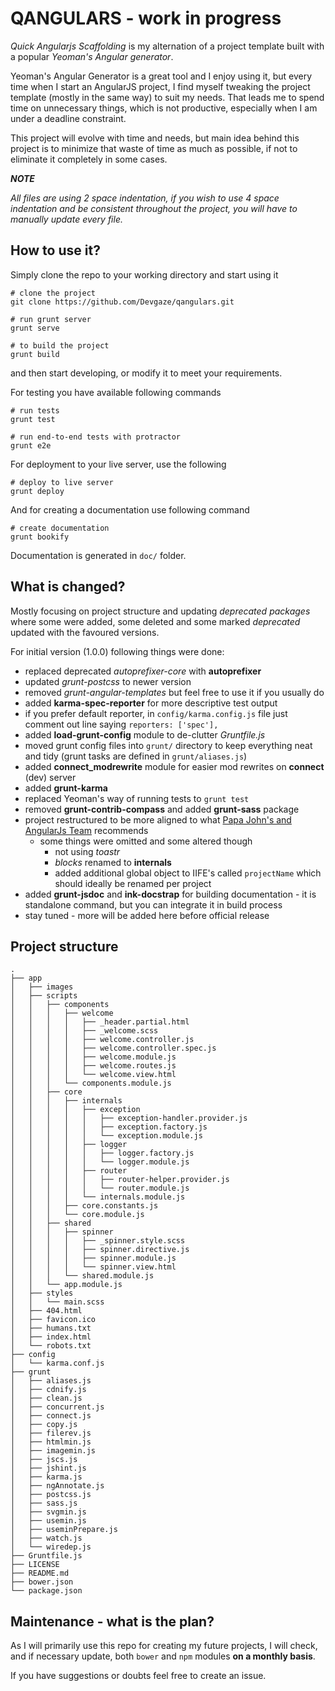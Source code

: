 # QANGULARS - work in progress

*Quick Angularjs Scaffolding* is my alternation of a project template built with a popular *Yeoman's Angular generator*. 

Yeoman's Angular Generator is a great tool and I enjoy using it, but every time when I start an AngularJS project, I find myself tweaking the project template  (mostly in the same way) to suit my needs. That leads me to spend time on unnecessary things, which is not productive, especially when I am under a deadline constraint.

This project will evolve with time and needs, but main idea behind this project is to minimize that waste of time as much as possible, if not to eliminate it completely in some cases.

***NOTE***

*All files are using 2 space indentation, if you wish to use 4 space indentation and be consistent throughout the project, you will have to manually update every file.*

## How to use it?

Simply clone the repo to your working directory and start using it

    # clone the project
    git clone https://github.com/Devgaze/qangulars.git
    
    # run grunt server
    grunt serve

    # to build the project
    grunt build

and then start developing, or modify it to meet your requirements.

For testing you have available following commands

    # run tests
    grunt test

    # run end-to-end tests with protractor
    grunt e2e

For deployment to your live server, use the following

    # deploy to live server
    grunt deploy

And for creating a documentation use following command

    # create documentation
    grunt bookify

Documentation is generated in `doc/` folder.

## What is changed?

Mostly focusing on project structure and updating *deprecated packages* where some were added, some deleted and some marked *deprecated* updated with the favoured versions.

For initial version (1.0.0) following things were done:

 * replaced deprecated *autoprefixer-core* with **autoprefixer**
 * updated *grunt-postcss* to newer version
 * removed *grunt-angular-templates* but feel free to use it if you usually do
 * added **karma-spec-reporter** for more descriptive test output
  * if you prefer default reporter, in `config/karma.config.js` file just comment out line saying `reporters: ['spec'],`
 * added **load-grunt-config** module to de-clutter *Gruntfile.js*
 * moved grunt config files into `grunt/` directory to keep everything neat and tidy (grunt tasks are defined in `grunt/aliases.js`)
 * added **connect_modrewrite** module for easier mod rewrites on **connect** (dev) server
 * added **grunt-karma** 
 * replaced Yeoman's way of running tests to `grunt test`
 * removed **grunt-contrib-compass** and added **grunt-sass** package
 * project restructured to be more aligned to what [Papa John's and AngularJs Team](https://github.com/johnpapa/angular-styleguide/blob/master/a1/README.md) recommends
   * some things were omitted and some altered though
     * not using *toastr*
     * *blocks* renamed to **internals**
     * added additional global object to IIFE's called `projectName` which should ideally be renamed per project
 * added **grunt-jsdoc** and **ink-docstrap** for building documentation - it is standalone command, but you can integrate it in build process
 * stay tuned - more will be added here before official release 


## Project structure

```
.
├── app
│   ├── images
│   ├── scripts
│   │   ├── components
│   │   │   ├── welcome
│   │   │   │   ├── _header.partial.html
│   │   │   │   ├── _welcome.scss
│   │   │   │   ├── welcome.controller.js
│   │   │   │   ├── welcome.controller.spec.js
│   │   │   │   ├── welcome.module.js
│   │   │   │   ├── welcome.routes.js
│   │   │   │   └── welcome.view.html
│   │   │   └── components.module.js
│   │   ├── core
│   │   │   ├── internals
│   │   │   │   ├── exception
│   │   │   │   │   ├── exception-handler.provider.js
│   │   │   │   │   ├── exception.factory.js
│   │   │   │   │   └── exception.module.js
│   │   │   │   ├── logger
│   │   │   │   │   ├── logger.factory.js
│   │   │   │   │   └── logger.module.js
│   │   │   │   ├── router
│   │   │   │   │   ├── router-helper.provider.js
│   │   │   │   │   └── router.module.js
│   │   │   │   └── internals.module.js
│   │   │   ├── core.constants.js
│   │   │   └── core.module.js
│   │   ├── shared
│   │   │   ├── spinner
│   │   │   │   ├── _spinner.style.scss
│   │   │   │   ├── spinner.directive.js
│   │   │   │   ├── spinner.module.js
│   │   │   │   └── spinner.view.html
│   │   │   └── shared.module.js
│   │   └── app.module.js
│   ├── styles
│   │   └── main.scss
│   ├── 404.html
│   ├── favicon.ico
│   ├── humans.txt
│   ├── index.html
│   └── robots.txt
├── config
│   └── karma.conf.js
├── grunt
│   ├── aliases.js
│   ├── cdnify.js
│   ├── clean.js
│   ├── concurrent.js
│   ├── connect.js
│   ├── copy.js
│   ├── filerev.js
│   ├── htmlmin.js
│   ├── imagemin.js
│   ├── jscs.js
│   ├── jshint.js
│   ├── karma.js
│   ├── ngAnnotate.js
│   ├── postcss.js
│   ├── sass.js
│   ├── svgmin.js
│   ├── usemin.js
│   ├── useminPrepare.js
│   ├── watch.js
│   └── wiredep.js
├── Gruntfile.js
├── LICENSE
├── README.md
├── bower.json
└── package.json
```

## Maintenance - what is the plan?

As I will primarily use this repo for creating my future projects, I will check, and if necessary update, both `bower` and `npm` modules **on a monthly basis**. 

If you have suggestions or doubts feel free to create an issue.

